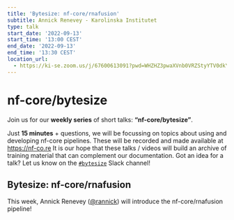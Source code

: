```yaml
---
title: 'Bytesize: nf-core/rnafusion'
subtitle: Annick Renevey - Karolinska Institutet
type: talk
start_date: '2022-09-13'
start_time: '13:00 CEST'
end_date: '2022-09-13'
end_time: '13:30 CEST'
location_url:
  - https://ki-se.zoom.us/j/67600613091?pwd=WHZHZ3pwaXVnb0VRZStyYTV0dkYyZz09
---
```


# nf-core/bytesize

Join us for our **weekly series** of short talks: **“nf-core/bytesize”**.

Just **15 minutes** + questions, we will be focussing on topics about using and developing nf-core pipelines.
These will be recorded and made available at <https://nf-co.re>
It is our hope that these talks / videos will build an archive of training material that can complement our documentation. Got an idea for a talk? Let us know on the [`#bytesize`](https://nfcore.slack.com/channels/bytesize) Slack channel!

## Bytesize: nf-core/rnafusion

This week, Annick Renevey ([@rannick](https://github.com/rannick)) will introduce the nf-core/rnafusion pipeline!
